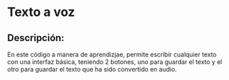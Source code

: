 # Texto a voz 
## Descripción: 
En este código a manera de aprendizjae, permite escribir cualquier texto con una interfaz básica, 
teniendo 2 botones, uno para guardar el texto y el otro para guardar el texto que ha
sido convertido en audio.
